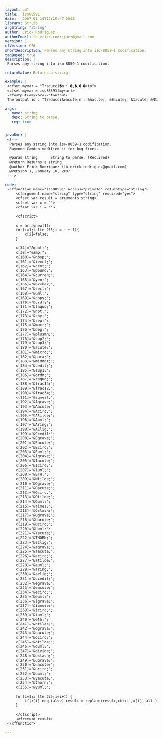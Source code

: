 ```yaml
---
layout: udf
title:  iso88591
date:   2007-01-10T12:15:47.000Z
library: StrLib
argString: "string"
author: Erick Rodriguez
authorEmail: tb.erick.rodriguez@gmail.com
version: 1
cfVersion: CF6
shortDescription: Parses any string into iso-8859-1 codification.
tagBased: true
description: |
 Parses any string into iso-8859-1 codification.

returnValue: Returns a string.

example: |
 <cfset myvar = "Traducci�n : �,�,� �ato">
 <cfset myvar = iso88591(myvar)>
 <cfoutput>#myvar#</cfoutput>
 The output is : "Traducci&oacute;n : &Aacute;, &Eacute;, &Iacute; &Ntilde;ato".

args:
 - name: string
   desc: String to parse.
   req: true


javaDoc: |
 <!---
  Parses any string into iso-8859-1 codification.
  Raymond Camden modified it for bug fixes.
  
  @param string      String to parse. (Required)
  @return Returns a string. 
  @author Erick Rodriguez (tb.erick.rodriguez@gmail.com) 
  @version 1, January 10, 2007 
 --->

code: |
 <cffunction name="iso88591" access="private" returntype="string">
     <cfargument name="string" type="string" required="yes">
     <cfset var result = arguments.string>
     <cfset var x = "">
     <cfset var i = "">
 
     <cfscript>
     
     x = arraynew(1); 
     for(i=1;i lte 255;i = i + 1){
         x[i]=false;
     }
     
     x[34]="&quot;";
     x[38]="&amp;";
     x[160]="&nbsp;";
     x[161]="&iexcl;";
     x[162]="&cent;";
     x[163]="&pound;";
     x[164]="&curren;";
     x[165]="&yen;";
     x[166]="&brvbar;"; 
     x[167]="&sect;";
     x[168]="&uml;";
     x[169]="&copy;";
     x[170]="&ordf;";
     x[171]="&laquo;";
     x[172]="&not;";
     x[173]="&shy;";
     x[174]="&reg;";
     x[175]="&macr;";
     x[176]="&deg;";
     x[177]="&plusmn;";
     x[178]="&sup2;";
     x[179]="&sup3;";
     x[180]="&acute;";
     x[181]="&micro;";
     x[182]="&para;";
     x[183]="&middot;";
     x[184]="&cedil;";
     x[185]="&sup1;";
     x[186]="&ordm;";
     x[187]="&raquo;";
     x[188]="&frac14;";
     x[189]="&frac12;";
     x[190]="&frac34;";
     x[191]="&iquest;";
     x[192]="&Agrave;";
     x[193]="&Aacute;";
     x[194]="&Acirc;";
     x[195]="&Atilde;";
     x[196]="&Auml;";
     x[197]="&Aring;";
     x[198]="&AElig;";
     x[199]="&Ccedil;";
     x[200]="&Egrave;";
     x[201]="&Eacute;";
     x[202]="&Ecirc;";
     x[203]="&Euml;";
     x[204]="&Igrave;";
     x[205]="&Iacute;";
     x[206]="&Icirc;";
     x[207]="&Iuml;";
     x[208]="&ETH;";
     x[209]="&Ntilde;";
     x[210]="&Ograve;";
     x[211]="&Oacute;";
     x[212]="&Ocirc;";
     x[213]="&Otilde;";
     x[214]="&Ouml;";
     x[215]="&times;";
     x[216]="&Oslash;";
     x[217]="&Ugrave;";
     x[218]="&Uacute;";
     x[219]="&Ucirc;";
     x[220]="&Uuml;";
     x[221]="&Yacute;";
     x[222]="&THORN;";
     x[223]="&szlig;";
     x[224]="&agrave;";
     x[225]="&aacute;";
     x[226]="&acirc;";
     x[227]="&atilde;";
     x[228]="&auml;";
     x[229]="&aring;";
     x[230]="&aelig;";
     x[231]="&ccedil;";
     x[232]="&egrave;";
     x[233]="&eacute;";
     x[234]="&ecirc;";
     x[235]="&euml;";
     x[236]="&igrave;";
     x[237]="&iacute;";
     x[238]="&icirc;";
     x[239]="&iuml;";
     x[240]="&eth;";
     x[241]="&ntilde;";
     x[242]="&ograve;";
     x[243]="&oacute;";
     x[244]="&ocirc;";
     x[245]="&otilde;";
     x[246]="&ouml;";
     x[247]="&divide;";
     x[248]="&oslash;";
     x[249]="&ugrave;";
     x[250]="&uacute;";
     x[251]="&ucirc;";
     x[252]="&uuml;";
     x[253]="&yacute;";
     x[254]="&thorn;";
     x[255]="&yuml;";
     
     for(i=1;i lte 255;i=i+1) {
         if(x[i] neq false) result = replace(result,chr(i),x[i],"all");
     }
     
     </cfscript>
     <cfreturn result>
 </cffunction>

---
```


